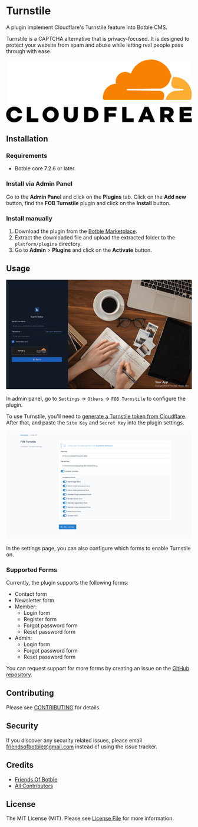 # Turnstile

A plugin implement Cloudflare's Turnstile feature into Botble CMS.

Turnstile is a CAPTCHA alternative that is privacy-focused. It is designed to protect your website from spam and abuse while letting real people pass through with ease.

![Turnstile](./screenshot.png)

## Installation

### Requirements

* Botble core 7.2.6 or later.

### Install via Admin Panel

Go to the **Admin Panel** and click on the **Plugins** tab. Click on the **Add new** button, find the **FOB Turnstile** plugin and click on the **Install** button.

### Install manually

1. Download the plugin from
   the [Botble Marketplace](https://marketplace.botble.com/products/friendsofbotble/turnstile).
2. Extract the downloaded file and upload the extracted folder to the `platform/plugins` directory.
3. Go to **Admin** > **Plugins** and click on the **Activate** button.

## Usage

![Demo](./art/demo.gif)

In admin panel, go to `Settings` -> `Others` -> `FOB Turnstile` to configure the plugin.

To use Turnstile, you'll need to [generate a Turnstile token from Cloudflare](https://dash.cloudflare.com/sign-up?to=/:account/turnstile). After that, and paste the `Site Key` and `Secret Key` into the plugin settings.

![Settings](./art/settings.png)

In the settings page, you can also configure which forms to enable Turnstile on.

### Supported Forms

Currently, the plugin supports the following forms:

- Contact form
- Newsletter form
- Member:
  - Login form
  - Register form
  - Forgot password form
  - Reset password form
- Admin:
  - Login form
  - Forgot password form
  - Reset password form

You can request support for more forms by creating an issue on the [GitHub repository](../../issues).

## Contributing

Please see [CONTRIBUTING](CONTRIBUTING.md) for details.

## Security

If you discover any security related issues, please email friendsofbotble@gmail.com instead of using the issue tracker.

## Credits

* [Friends Of Botble](https://github.com/FriendsOfBotble)
* [All Contributors](../../contributors)

## License

The MIT License (MIT). Please see [License File](LICENSE) for more information.
